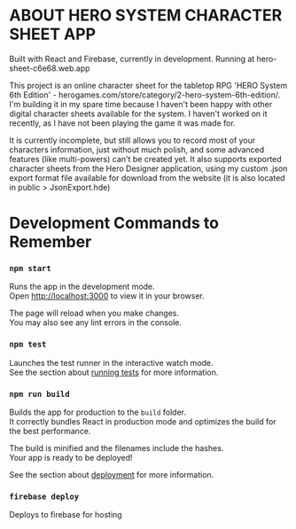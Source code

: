 # ABOUT HERO SYSTEM CHARACTER SHEET APP

Built with React and Firebase, currently in development. Running at hero-sheet-c6e68.web.app

This project is an online character sheet for the tabletop RPG 'HERO System 6th Edition' - herogames.com/store/category/2-hero-system-6th-edition/. I'm building it in my spare time because I haven't been happy with other digital character sheets available for the system. I haven't worked on it recently, as I have not been playing the game it was made for.

It is currently incomplete, but still allows you to record most of your characters information, just without much polish, and some advanced features (like multi-powers) can't be created yet. It also supports exported character sheets from the Hero Designer application, using my custom .json export format file available for download from the website (it is also located in public > JsonExport.hde)


# Development Commands to Remember

### `npm start`

Runs the app in the development mode.\
Open [http://localhost:3000](http://localhost:3000) to view it in your browser.

The page will reload when you make changes.\
You may also see any lint errors in the console.

### `npm test`

Launches the test runner in the interactive watch mode.\
See the section about [running tests](https://facebook.github.io/create-react-app/docs/running-tests) for more information.

### `npm run build`

Builds the app for production to the `build` folder.\
It correctly bundles React in production mode and optimizes the build for the best performance.

The build is minified and the filenames include the hashes.\
Your app is ready to be deployed!

See the section about [deployment](https://facebook.github.io/create-react-app/docs/deployment) for more information.

### `firebase deploy`

Deploys to firebase for hosting